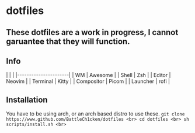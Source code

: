 # dotfiles

## These dotfiles are a work in progress, I cannot garuantee that they will function.

## Info


|            |         |
|----------------------|
| WM         | Awesome |
| Shell      | Zsh     | 
| Editor     | Neovim  |
| Terminal   | Kitty   |
| Compositor | Picom   |
| Launcher   | rofi    |

## Installation
You have to be using arch, or an arch based distro to use these.
``
git clone https://www.github.com/BattleCh1cken/dotfiles <br>
cd dotfiles <br>
sh scripts/install.sh <br>
 ``






